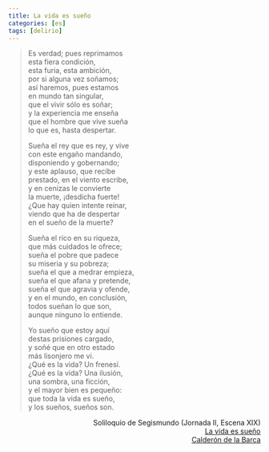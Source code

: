 ```yaml
---
title: La vida es sueño
categories: [es]
tags: [delirio]
---
```

> Es verdad; pues reprimamos  
> esta fiera condición,  
> esta furia, esta ambición,  
> por si alguna vez soñamos;  
> así haremos, pues estamos  
> en mundo tan singular,  
> que el vivir sólo es soñar;  
> y la experiencia me enseña  
> que el hombre que vive sueña  
> lo que es, hasta despertar.
> 
> Sueña el rey que es rey, y vive  
> con este engaño mandando,  
> disponiendo y gobernando;  
> y este aplauso, que recibe  
> prestado, en el viento escribe,  
> y en cenizas le convierte  
> la muerte, ¡desdicha fuerte!  
> ¿Que hay quien intente reinar,  
> viendo que ha de despertar  
> en el sueño de la muerte?
> 
> Sueña el rico en su riqueza,  
> que más cuidados le ofrece;  
> sueña el pobre que padece  
> su miseria y su pobreza;  
> sueña el que a medrar empieza,  
> sueña el que afana y pretende,  
> sueña el que agravia y ofende,  
> y en el mundo, en conclusión,  
> todos sueñan lo que son,  
> aunque ninguno lo entiende.
> 
> Yo sueño que estoy aquí  
> destas prisiones cargado,  
> y soñé que en otro estado  
> más lisonjero me vi.  
> ¿Qué es la vida? Un frenesí.  
> ¿Qué es la vida? Una ilusión,  
> una sombra, una ficción,  
> y el mayor bien es pequeño:  
> que toda la vida es sueño,  
> y los sueños, sueños son.

<p align="right">
  Soliloquio de Segismundo (Jornada II, Escena XIX)<br /> <a href="http://www.cpel.uba.ar/ebooks/eam/ebook_view.php?ebooks_books_id=1227&&author_letter=&author=&title_letter=L" target="_blank">La vida es sueño</a><br /> <a href="http://es.wikipedia.org/wiki/Pedro_Calder%C3%B3n_de_la_Barca" target="_blank">Calderón de la Barca</a>
</p>